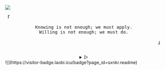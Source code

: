 ![](https://visitor-badge.laobi.icu/badge?page_id=chrislgarry.readme)<p align="left"><b><samp>「</samp></b></p>
  <p align="center">
    <samp>
      Knowing is not enough; we must apply.<br>
      Willing is not enough; we must do.<br>
    </samp>
  </p>
<p align="right"><b><samp>」</samp></b></p>

<br>

<details align="center">

<summary>
  &#9655;
</summary>
  
<h2></h2><br>
<p align="center">
  <samp>
    []
  </samp>
</p>


<p align="center">
  <samp>
    []
  </samp>
</p>
<h2></h2><br> 

</details>
![](https://visitor-badge.laobi.icu/badge?page_id=sxnkr.readme)
